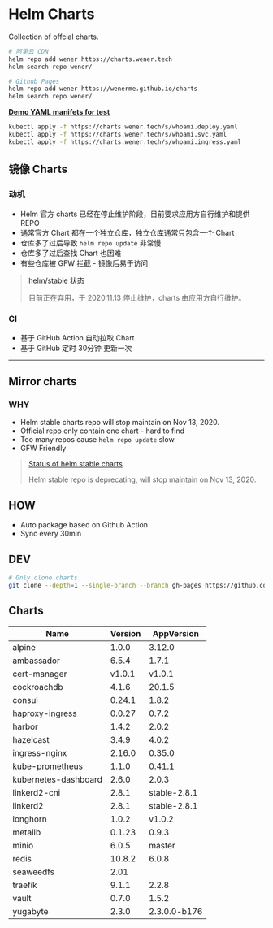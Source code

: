 # Helm Charts

Collection of offcial charts.

```bash
# 阿里云 CDN
helm repo add wener https://charts.wener.tech
helm search repo wener/

# Github Pages
helm repo add wener https://wenerme.github.io/charts
helm search repo wener/
```

__[Demo YAML manifets for test](https://github.com/wenerme/charts/tree/master/public/s)__

```bash
kubectl apply -f https://charts.wener.tech/s/whoami.deploy.yaml
kubectl apply -f https://charts.wener.tech/s/whoami.svc.yaml
kubectl apply -f https://charts.wener.tech/s/whoami.ingress.yaml
```

## 镜像 Charts
### 动机
* Helm 官方 charts 已经在停止维护阶段，目前要求应用方自行维护和提供 REPO
* 通常官方 Chart 都在一个独立仓库，独立仓库通常只包含一个 Chart
* 仓库多了过后导致 `helm repo update` 非常慢
* 仓库多了过后查找 Chart 也困难
* 有些仓库被 GFW 拦截 - 镜像后易于访问

> [helm/stable 状态 ](https://github.com/helm/charts#status-of-the-project)
>
> 目前正在弃用，于 2020.11.13 停止维护，charts 由应用方自行维护。

### CI
* 基于 GitHub Action 自动拉取 Chart
* 基于 GitHub 定时 30分钟 更新一次

---

## Mirror charts
### WHY
* Helm stable charts repo will stop maintain on Nov 13, 2020.
* Official repo only contain one chart - hard to find
* Too many repos cause `helm repo update` slow
* GFW Friendly

> [Status of helm stable charts](https://github.com/helm/charts#status-of-the-project)
>
> Helm stable repo is deprecating, will stop maintain on Nov 13, 2020. 

## HOW
* Auto package based on Github Action
* Sync every 30min

## DEV

```bash
# Only clone charts
git clone --depth=1 --single-branch --branch gh-pages https://github.com/wenerme/charts charts
```

## Charts
Name | Version | AppVersion
-----|---------|-----------
alpine | 1.0.0 | 3.12.0
ambassador | 6.5.4 | 1.7.1
cert-manager | v1.0.1 | v1.0.1
cockroachdb | 4.1.6 | 20.1.5
consul | 0.24.1 | 1.8.2
haproxy-ingress | 0.0.27 | 0.7.2
harbor | 1.4.2 | 2.0.2
hazelcast | 3.4.9 | 4.0.2
ingress-nginx | 2.16.0 | 0.35.0
kube-prometheus | 1.1.0 | 0.41.1
kubernetes-dashboard | 2.6.0 | 2.0.3
linkerd2-cni | 2.8.1 | stable-2.8.1
linkerd2 | 2.8.1 | stable-2.8.1
longhorn | 1.0.2 | v1.0.2
metallb | 0.1.23 | 0.9.3
minio | 6.0.5 | master
redis | 10.8.2 | 6.0.8
seaweedfs | 2.01 | 
traefik | 9.1.1 | 2.2.8
vault | 0.7.0 | 1.5.2
yugabyte | 2.3.0 | 2.3.0.0-b176
